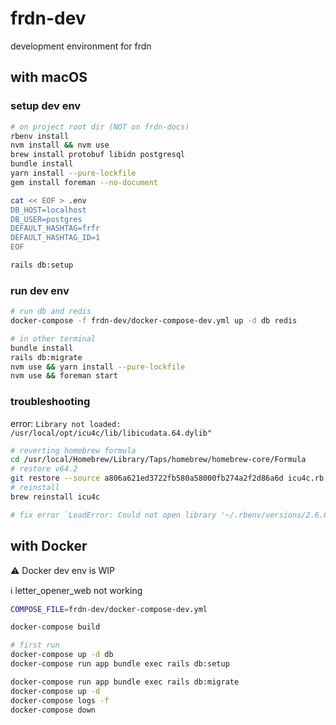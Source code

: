# frdn-dev

development environment for frdn

## with macOS

### setup dev env

```sh
# on project root dir (NOT on frdn-docs)
rbenv install
nvm install && nvm use
brew install protobuf libidn postgresql
bundle install
yarn install --pure-lockfile
gem install foreman --no-document

cat << EOF > .env
DB_HOST=localhost
DB_USER=postgres
DEFAULT_HASHTAG=frfr
DEFAULT_HASHTAG_ID=1
EOF

rails db:setup
```

### run dev env

```sh
# run db and redis
docker-compose -f frdn-dev/docker-compose-dev.yml up -d db redis
```

```sh
# in other terminal
bundle install
rails db:migrate
nvm use && yarn install --pure-lockfile
nvm use && foreman start
```

### troubleshooting

error: `Library not loaded: /usr/local/opt/icu4c/lib/libicudata.64.dylib"`

```sh
# reverting homebrew formula
cd /usr/local/Homebrew/Library/Taps/homebrew/homebrew-core/Formula
# restore v64.2
git restore --source a806a621ed3722fb580a58000fb274a2f2d86a6d icu4c.rb
# reinstall
brew reinstall icu4c
```

```sh
# fix error `LoadError: Could not open library '~/.rbenv/versions/2.6.6/lib/ruby/gems/2.6.0/gems/cld3-3.3.0/lib/../ext/cld3/libcld3.bundle': dlopen(~/.rbenv/versions/2.6.6/lib/ruby/gems/2.6.0/gems/cld3-3.3.0/lib/../ext/cld3/libcld3.bundle, 5): Library not loaded: /usr/local/opt/protobuf/lib/libprotobuf.22.dylib`
```

## with Docker

:warning: Docker dev env is WIP

:information_source: letter_opener_web not working

```sh
COMPOSE_FILE=frdn-dev/docker-compose-dev.yml

docker-compose build

# first run
docker-compose up -d db
docker-compose run app bundle exec rails db:setup

docker-compose run app bundle exec rails db:migrate
docker-compose up -d
docker-compose logs -f
docker-compose down
```
